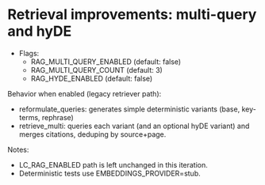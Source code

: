 # Retrieval improvements: multi-query and hyDE

- Flags:
  - RAG_MULTI_QUERY_ENABLED (default: false)
  - RAG_MULTI_QUERY_COUNT (default: 3)
  - RAG_HYDE_ENABLED (default: false)

Behavior when enabled (legacy retriever path):
- reformulate_queries: generates simple deterministic variants (base, key-terms, rephrase)
- retrieve_multi: queries each variant (and an optional hyDE variant) and merges citations, deduping by source+page.

Notes:
- LC_RAG_ENABLED path is left unchanged in this iteration.
- Deterministic tests use EMBEDDINGS_PROVIDER=stub.
